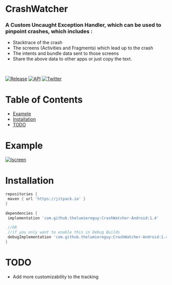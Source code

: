 # CrashWatcher

### A Custom Uncaught Exception Handler, which can be used to pinpoint crashes, which includes :
- Stacktrace of the crash
- The screens (Activities and Fragments) which lead up to the crash
- The intents and bundle data sent to those screens
- Share the above data to other apps or just copy the text.

</br> 

[![Release](https://img.shields.io/badge/release-1.4-blue?style=for-the-badge)](https://jitpack.io/#thelumiereguy/CrashWatcher-Android) [![API](https://img.shields.io/badge/API-19%2B-orange?style=for-the-badge)](https://android-arsenal.com/api?level=19) [![Twitter](https://img.shields.io/badge/twitter-thelumiereguy-blue?style=for-the-badge)](https://twitter.com/thelumiereguy)

# Table of Contents  

- [Example](#example)  
- [Installation](#installation)  
- [TODO](#todo)  

# Example  

[![Iscreen](https://user-images.githubusercontent.com/46375353/92323951-6fb3d200-f05a-11ea-82f3-5b2891bcc6a1.png)]()

# Installation  

```gradle  
repositories {  
 maven { url 'https://jitpack.io' }  
}  
  
dependencies {  
 implementation 'com.github.thelumiereguy:CrashWatcher-Android:1.4'  
 
 //OR 
 //if you only want to enable this in Debug Builds
 debugImplementation 'com.github.thelumiereguy:CrashWatcher-Android:1.4'  
}  
```

# TODO  
* Add more customizability to the tracking
